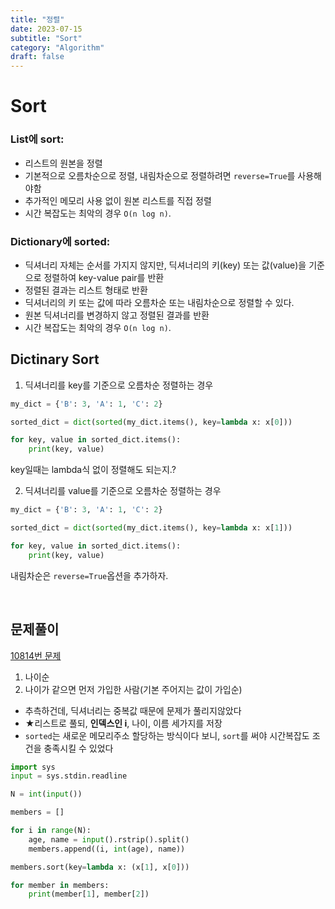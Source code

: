 ```yaml
---
title: "정렬"
date: 2023-07-15
subtitle: "Sort"
category: "Algorithm"
draft: false
---
```


# Sort

### List에 sort:

- 리스트의 원본을 정렬
- 기본적으로 오름차순으로 정렬, 내림차순으로 정렬하려면 `reverse=True`를 사용해야함
- 추가적인 메모리 사용 없이 원본 리스트를 직접 정렬
- 시간 복잡도는 최악의 경우 `O(n log n)`.

### Dictionary에 sorted:

- 딕셔너리 자체는 순서를 가지지 않지만, 딕셔너리의 키(key) 또는 값(value)을 기준으로 정렬하여 key-value pair를 반환
- 정렬된 결과는 리스트 형태로 반환
- 딕셔너리의 키 또는 값에 따라 오름차순 또는 내림차순으로 정렬할 수 있다.
- 원본 딕셔너리를 변경하지 않고 정렬된 결과를 반환
- 시간 복잡도는 최악의 경우 `O(n log n)`.

## Dictinary Sort

1. 딕셔너리를 key를 기준으로 오름차순 정렬하는 경우

```python
my_dict = {'B': 3, 'A': 1, 'C': 2}

sorted_dict = dict(sorted(my_dict.items(), key=lambda x: x[0]))

for key, value in sorted_dict.items():
    print(key, value)
```

key일때는 lambda식 없이 정렬해도 되는지.?

2. 딕셔너리를 value를 기준으로 오름차순 정렬하는 경우

```python
my_dict = {'B': 3, 'A': 1, 'C': 2}

sorted_dict = dict(sorted(my_dict.items(), key=lambda x: x[1]))

for key, value in sorted_dict.items():
    print(key, value)
```

내림차순은 `reverse=True`옵션을 추가하자.

<br />

## 문제풀이

[10814번 문제](https://www.acmicpc.net/problem/10814)

1. 나이순
2. 나이가 같으면 먼저 가입한 사람(기본 주어지는 값이 가입순)

- 추측하건데, 딕셔너리는 중복값 때문에 문제가 풀리지않았다
- ★리스트로 풀되, <b>인덱스인 i</b>, 나이, 이름 세가지를 저장
- `sorted`는 새로운 메모리주소 할당하는 방식이다 보니, `sort`를 써야 시간복잡도 조건을 충족시킬 수 있었다

```python
import sys
input = sys.stdin.readline

N = int(input())

members = []

for i in range(N):
    age, name = input().rstrip().split()
    members.append((i, int(age), name))

members.sort(key=lambda x: (x[1], x[0]))

for member in members:
    print(member[1], member[2])
```
